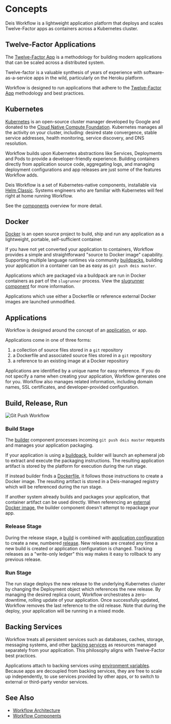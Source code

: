 # Concepts

Deis Workflow is a lightweight application platform that deploys and scales
Twelve-Factor apps as containers across a Kubernetes cluster.

## Twelve-Factor Applications

The [Twelve-Factor App][] is a methodology for building modern
applications that can be scaled across a distributed system.

Twelve-factor is a valuable synthesis of years of experience with
software-as-a-service apps in the wild, particularly on the
Heroku platform.

Workflow is designed to run applications that adhere to the [Twelve-Factor App][]
methodology and best practices.

## Kubernetes

[Kubernetes][] is an open-source cluster manager developed by Google and
donated to the [Cloud Native Compute Foundation][cncf]. Kubernetes manages all
the activity on your cluster, including: desired state convergence, stable
service addresses, health monitoring, service discovery, and DNS resolution.

Workflow builds upon Kubernetes abstractions like Services,
Deployments and Pods to provide a developer-friendly experience.
Building containers directly from application source code, aggregating logs,
and managing deployment configurations and app releases are just some of the
features Workflow adds.

Deis Workflow is a set of Kubernetes-native components, installable via
[Helm Classic][helm]. Systems engineers who are familiar with Kubernetes will feel right
at home running Workflow.

See the [components][components] overview for more detail.

## Docker

[Docker][] is an open source project to build, ship and run any
application as a lightweight, portable, self-sufficient container.

If you have not yet converted your application to containers, Workflow provides
a simple and straightforward "source to Docker image" capability. Supporting
multiple language runtimes via community [buildpacks][], building your application
in a container can be as easy as `git push deis master`.

Applications which are packaged via a buildpack are run in Docker containers as
part of the `slugrunner` process. View the [slugrunner component][slugrunner]
for more information.

Applications which use either a Dockerfile or reference external Docker
images are launched unmodified.

## Applications

Workflow is designed around the concept of an [application][], or app.

Applications come in one of three forms:

1. a collection of source files stored in a `git` repository
2. a Dockerfile and associated source files stored in a `git` repository
3. a reference to an existing image at a Docker repository

Applications are identified by a unique name for easy reference. If you do not
specify a name when creating your application, Workflow generates one for you.
Workflow also manages related information, including domain names, SSL
certificates, and developer-provided configuration.

## Build, Release, Run

![Git Push Workflow](../diagrams/Git_Push_Flow.png)

### Build Stage

The [builder][] component processes incoming `git push deis master` requests
and manages your application packaging.

If your application is using a [buildpack][buildpacks], builder will launch an ephemeral
job to extract and execute the packaging instructions. The resulting
application artifact is stored by the platform for execution during the run
stage.

If instead builder finds a [Dockerfile][dockerfile], it follows those instructions to
create a Docker image. The resulting artifact is stored in a Deis-managed registry which
will be referenced during the run stage.

If another system already builds and packages your application, that container
artifact can be used directly. When referencing an [external Docker
image][dockerimage], the builder component doesn't attempt to repackage your
app.

### Release Stage

During the release stage, a [build][] is combined with [application configuration][config]
to create a new, numbered [release][]. New releases are created any time a new
build is created or application configuration is changed. Tracking releases as a
"write-only ledger" this way makes it easy to rollback to any previous release.

### Run Stage

The run stage deploys the new release to the underlying Kubernetes cluster by
changing the Deployment object which references the new release.
By managing the desired replica count, Workflow
orchestrates a zero-downtime, rolling update of your application. Once
successfully updated, Workflow removes the last reference to the old release.
Note that during the deploy, your application will be running in a mixed mode.

## Backing Services

Workflow treats all persistent services such as databases, caches, storage,
messaging systems, and other [backing services][] as resources managed
separately from your application. This philosophy aligns with Twelve-Factor
best practices.

Applications attach to backing services using [environment variables][].
Because apps are decoupled from backing services, they are free to
scale up independently, to use services provided by other apps, or to switch
to external or third-party vendor services.

## See Also

* [Workflow Architecture][architecture]
* [Workflow Components][components]

[Build and Run]: http://12factor.net/build-release-run
[Docker]: https://www.docker.com/
[Kubernetes]: https://kubernetes.io
[Twelve-Factor App]: http://12factor.net/
[application]: ../reference-guide/terms.md#application
[architecture]: architecture.md
[backing services]: http://12factor.net/backing-services
[build]: ../reference-guide/terms.md#build
[builder]: components.md#builder
[buildpacks]: ../applications/using-buildpacks.md
[cncf]: https://cncf.io/
[components]: components.md
[config]: ../reference-guide/terms.md#config
[dockerfile]: ../applications/using-dockerfiles.md
[dockerimage]: ../applications/using-docker-images.md
[environment variables]: http://12factor.net/config
[helm]: https://helm.sh
[release]: ../reference-guide/terms.md#release
[slugrunner]: concepts.md#slugrunner
